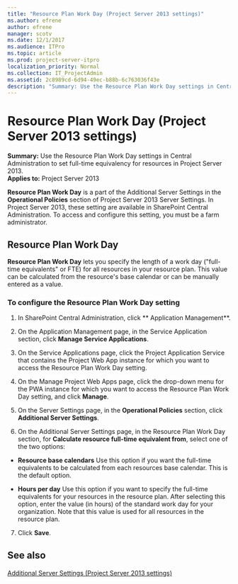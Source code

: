 ```yaml
---
title: "Resource Plan Work Day (Project Server 2013 settings)"
ms.author: efrene
author: efrene
manager: scotv
ms.date: 12/1/2017
ms.audience: ITPro
ms.topic: article
ms.prod: project-server-itpro
localization_priority: Normal
ms.collection: IT_ProjectAdmin
ms.assetid: 2c8989cd-6d94-49ec-b88b-6c763036f43e
description: "Summary: Use the Resource Plan Work Day settings in Central Administration to set full-time equivalency for resources in Project Server 2013."
---
```


# Resource Plan Work Day (Project Server 2013 settings)
 
 **Summary:** Use the Resource Plan Work Day settings in Central Administration to set full-time equivalency for resources in Project Server 2013.<br/>
**Applies to:** Project Server 2013
  
  
 **Resource Plan Work Day** is a part of the Additional Server Settings in the **Operational Policies** section of Project Server 2013 Server Settings. In Project Server 2013, these setting are available in SharePoint Central Administration. To access and configure this setting, you must be a farm administrator.
  
## Resource Plan Work Day

 **Resource Plan Work Day** lets you specify the length of a work day ("full-time equivalents" or FTE) for all resources in your resource plan. This value can be calculated from the resource's base calendar or can be manually entered as a value.
  
### To configure the Resource Plan Work Day setting

1. In SharePoint Central Administration, click ** Application Management**.
    
2. On the Application Management page, in the Service Application section, click **Manage Service Applications**.
    
3. On the Service Applications page, click the Project Application Service that contains the Project Web App instance for which you want to access the Resource Plan Work Day setting.
    
4. On the Manage Project Web Apps page, click the drop-down menu for the PWA instance for which you want to access the Resource Plan Work Day setting, and click **Manage**.
    
5. On the Server Settings page, in the **Operational Policies** section, click **Additional Server Settings**.
    
6. On the Additional Server Settings page, in the Resource Plan Work Day section, for **Calculate resource full-time equivalent from**, select one of the two options:
    
  - **Resource base calendars** Use this option if you want the full-time equivalents to be calculated from each resources base calendar. This is the default option.
    
  - **Hours per day** Use this option if you want to specify the full-time equivalents for your resources in the resource plan. After selecting this option, enter the value (in hours) of the standard work day for your organization. Note that this value is used for all resources in the resource plan.
    
7. Click **Save**.
    
## See also

#### 

[Additional Server Settings (Project Server 2013 settings)](additional-server-settings-project-server-2013-settings.md)

